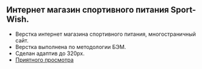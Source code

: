## Интернет магазин спортивного питания Sport-Wish.

- Верстка интернет магазина спортивного питания, многостраничный сайт. 
- Верстка выполнена по методологии БЭМ.
- Сделан адаптив до 320px.
- [Приятного просмотра](https://ellegion89.github.io/sport-wish)

